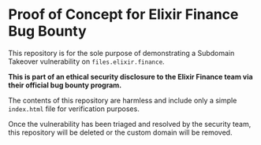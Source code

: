 # Proof of Concept for Elixir Finance Bug Bounty

This repository is for the sole purpose of demonstrating a Subdomain Takeover vulnerability on `files.elixir.finance`.

**This is part of an ethical security disclosure to the Elixir Finance team via their official bug bounty program.**

The contents of this repository are harmless and include only a simple `index.html` file for verification purposes.

Once the vulnerability has been triaged and resolved by the security team, this repository will be deleted or the custom domain will be removed.
